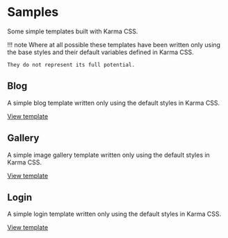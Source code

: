 # Samples

Some simple templates built with Karma CSS.

!!! note
    Where at all possible these templates have been written only using 
    the base styles and their default variables defined in Karma CSS.

    They do not represent its full potential.

## Blog

A simple blog template written only using the default styles in Karma CSS.

[View template](https://jsfiddle.net/stuartaccent/g5f8xpym/embedded/result/)

## Gallery

A simple image gallery template written only using the default styles in Karma CSS.

[View template](https://jsfiddle.net/stuartaccent/2456tnbw/embedded/result/)

## Login

A simple login template written only using the default styles in Karma CSS.

[View template](https://jsfiddle.net/stuartaccent/2Ltfxhwj/embedded/result/)
